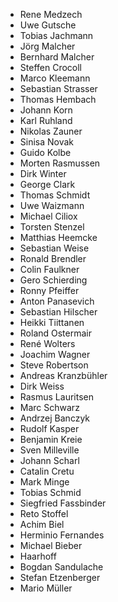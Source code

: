 * Rene		Medzech
* Uwe		Gutsche
* Tobias	Jachmann
* Jörg		Malcher
* Bernhard	Malcher
* Steffen	Crocoll
* Marco	Kleemann
* Sebastian	Strasser
* Thomas	Hembach
* Johann	Korn
* Karl		Ruhland
* Nikolas	Zauner
* Sinisa	Novak
* Guido	Kolbe
* Morten	Rasmussen
* Dirk		Winter
* George	Clark
* Thomas	Schmidt
* Uwe		Waizmann
* Michael	Ciliox
* Torsten	Stenzel
* Matthias	Heemcke
* Sebastian	Weise
* Ronald	Brendler
* Colin	Faulkner
* Gero		Schierding
* Ronny	Pfeiffer
* Anton	Panasevich
* Sebastian	Hilscher
* Heikki	Tiittanen
* Roland	Ostermair
* René		Wolters
* Joachim	Wagner
* Steve	Robertson
* Andreas	Kranzbühler
* Dirk		Weiss
* Rasmus	Lauritsen
* Marc 	Schwarz
* Andrzej	Banczyk
* Rudolf 	Kasper
* Benjamin	Kreie
* Sven 	Milleville
* Johann	Scharl
* Catalin 	Cretu
* Mark		Minge
* Tobias	Schmid
* Siegfried	Fassbinder
* Reto		Stoffel
* Achim	Biel
* Herminio	Fernandes
* Michael	Bieber
* Haarhoff
* Bogdan	Sandulache 
* Stefan	Etzenberger
* Mario	Müller
